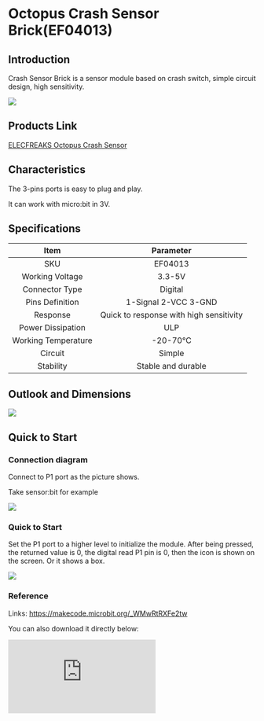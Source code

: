 ﻿# Octopus Crash Sensor Brick(EF04013)

## Introduction

 Crash Sensor Brick is a sensor module based on crash switch, simple circuit design, high sensitivity.


 ![](https://wiki-media-ef.oss-cn-hongkong.aliyuncs.com//images/YR7t4Pj.jpg)

## Products Link

[ELECFREAKS Octopus Crash Sensor](https://shop.elecfreaks.com/products/elecfreaks-octopus-crash-sensor?_pos=1&_sid=60f4b6135&_ss=r)

## Characteristics

 The 3-pins ports is easy to plug and play.

  It can work with micro:bit in 3V.

## Specifications


Item | Parameter
:-: | :-:
SKU|EF04013
Working Voltage|3.3-5V
   Connector Type    |Digital
Pins Definition|1-Signal 2-VCC 3-GND
Response|Quick to response with high sensitivity
Power Dissipation|ULP
Working Temperature|-20-70℃
Circuit|Simple
Stability|Stable and durable
## Outlook and Dimensions


 ![](https://wiki-media-ef.oss-cn-hongkong.aliyuncs.com//images/vtK7bwP.png)

## Quick to Start

### Connection diagram
 Connect to P1 port as the picture shows.

Take sensor:bit for example

 ![](https://wiki-media-ef.oss-cn-hongkong.aliyuncs.com//images/UUQlBRi.png)

### Quick to Start
 Set the P1 port to a higher level to initialize the module.
 After being pressed, the returned value is 0,  the digital read P1 pin is  0, then the icon is shown on the screen.
 Or it shows a box.

 ![](https://wiki-media-ef.oss-cn-hongkong.aliyuncs.com//images/Lp93T7L.png)

### Reference
Links: https://makecode.microbit.org/_WMwRtRXFe2tw

You can also download it directly below:


<div
    style={{
        position: 'relative',
        paddingBottom: '60%',
        overflow: 'hidden',
    }}
>
    <iframe
        src="https://makecode.microbit.org/_WMwRtRXFe2tw"
        frameborder="0"
        sandbox="allow-popups allow-forms allow-scripts allow-same-origin"
        style={{
            position: 'absolute',
            width: '100%',
            height: '100%',
        }}
    />
</div>


### Result



When the sensor is pressed, a rectangle is showing on the micro:bit; while released, an icon is showing on the micro:bit.

## Relevant Cases


## Technique Files
